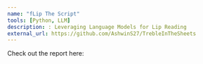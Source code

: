 ```yaml
---
name: "fLip The Script"
tools: [Python, LLM]
description: : Leveraging Language Models for Lip Reading
external_url: https://github.com/AshwinS27/TrebleInTheSheets
---
```


Check out the report here: 